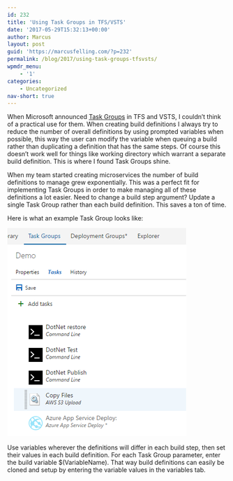 ```yaml
---
id: 232
title: 'Using Task Groups in TFS/VSTS'
date: '2017-05-29T15:32:13+00:00'
author: Marcus
layout: post
guid: 'https://marcusfelling.com/?p=232'
permalink: /blog/2017/using-task-groups-tfsvsts/
wpmdr_menu:
    - '1'
categories:
    - Uncategorized
nav-short: true
---
```


When Microsoft announced [Task Groups](https://www.visualstudio.com/en-us/docs/build/concepts/library/task-groups) in TFS and VSTS, I couldn’t think of a practical use for them. When creating build definitions I always try to reduce the number of overall definitions by using prompted variables when possible, this way the user can modify the variable when queuing a build rather than duplicating a definition that has the same steps. Of course this doesn’t work well for things like working directory which warrant a separate build definition. This is where I found Task Groups shine.

When my team started creating microservices the number of build definitions to manage grew exponentially. This was a perfect fit for implementing Task Groups in order to make managing all of these definitions a lot easier. Need to change a build step argument? Update a single Task Group rather than each build definition. This saves a ton of time.

Here is what an example Task Group looks like:

![](/content/uploads/2017/05/TaskGroupDemo.png)

Use variables wherever the definitions will differ in each build step, then set their values in each build definition. For each Task Group parameter, enter the build variable $(VariableName). That way build definitions can easily be cloned and setup by entering the variable values in the variables tab.